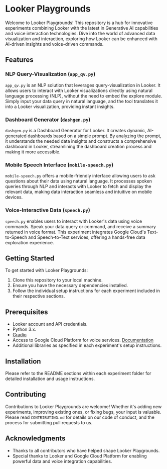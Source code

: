 # Looker Playgrounds

Welcome to Looker Playgrounds! This repository is a hub for innovative experiments combining Looker with the latest in Generative AI capabilities and voice interaction technologies. Dive into the world of advanced data visualization and interaction, exploring how Looker can be enhanced with AI-driven insights and voice-driven commands.

## Features

### NLP Query-Visualization (`app_qv.py`)

`app_qv.py` is an NLP solution that leverages query-visualization in Looker. It allows users to interact with Looker visualizations directly using natural language processing (NLP), without the need to embed the explore module. Simply input your data query in natural language, and the tool translates it into a Looker visualization, providing instant insights.

### Dashboard Generator (`dashgen.py`)

`dashgen.py` is a Dashboard Generator for Looker. It creates dynamic, AI-generated dashboards based on a simple prompt. By analyzing the prompt, it understands the needed data insights and constructs a comprehensive dashboard in Looker, streamlining the dashboard creation process and making it more accessible.

### Mobile Speech Interface (`mobile-speech.py`)

`mobile-speech.py` offers a mobile-friendly interface allowing users to ask questions about their data using natural language. It processes spoken queries through NLP and interacts with Looker to fetch and display the relevant data, making data interaction seamless and intuitive on mobile devices.

### Voice-Interactive Data (`speech.py`)

`speech.py` enables users to interact with Looker's data using voice commands. Speak your data query or command, and receive a summary returned in voice format. This experiment integrates Google Cloud's Text-to-Speech and Speech-to-Text services, offering a hands-free data exploration experience.

## Getting Started

To get started with Looker Playgrounds:

1. Clone this repository to your local machine.
2. Ensure you have the necessary dependencies installed. 
3. Follow the individual setup instructions for each experiment included in their respective sections.

## Prerequisites

- Looker account and API credentials.
- Python 3.x.
- [Gradio](https://www.gradio.app/)
- Access to Google Cloud Platform for voice services. [Documentation](https://cloud.google.com/speech-to-text/docs)
- Additional libraries as specified in each experiment's setup instructions.

## Installation

Please refer to the README sections within each experiment folder for detailed installation and usage instructions.

## Contributing

Contributions to Looker Playgrounds are welcome! Whether it's adding new experiments, improving existing ones, or fixing bugs, your input is valuable. Please read `CONTRIBUTING.md` for details on our code of conduct, and the process for submitting pull requests to us.


## Acknowledgments

- Thanks to all contributors who have helped shape Looker Playgrounds.
- Special thanks to Looker and Google Cloud Platform for enabling powerful data and voice integration capabilities.
